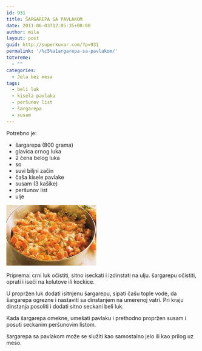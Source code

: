 ```yaml
---
id: 931
title: ŠARGAREPA SA PAVLAKOM
date: 2011-06-03T12:05:35+00:00
author: mila
layout: post
guid: http://superkuvar.com/?p=931
permalink: '/%c5%a1argarepa-sa-pavlakom/'
totvreme:
  - ""
categories:
  - Jela bez mesa
tags:
  - beli luk
  - kisela pavlaka
  - peršunov list
  - šargarepa
  - susam
---
```

Potrebno je:

  * šargarepa (800 grama)
  * glavica crnog luka
  * 2 čena belog luka
  * so
  * suvi biljni začin
  * čaša kisele pavlake
  * susam (3 kašike)
  * peršunov list
  * ulje

<img class="alignnone size-full wp-image-933" title="sargarepasapavlakom" src="/wp-content/uploads/2011/06/sargarepasapavlakom-e1307102717801.jpg" alt="" width="237" height="160" /> 

Priprema: crni luk očistiti, sitno iseckati i izdinstati na ulju. šargarepu očistiti, oprati i iseći na kolutove ili kockice.

U propržen luk dodati isitnjenu šargarepu, sipati čašu tople vode, da šargarepa ogrezne i nastaviti sa dinstanjem na umerenoj vatri. Pri kraju dinstanja posoliti i dodati sitno seckani beli luk.

Kada šargarepa omekne, umešati pavlaku i prethodno propržen susam i posuti seckanim peršunovim listom.

šargarepa sa pavlakom može se služiti kao samostalno jelo ili kao prilog uz meso.